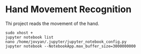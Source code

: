 # Hand Movement Recognition

Thi project reads the movement of the hand.

```
sudo xhost +
jupyter notebook list
nano /home/jovyan/.jupyter/jupyter_notebook_config.py
jupyter notebook --NotebookApp.max_buffer_size=3000000000
```